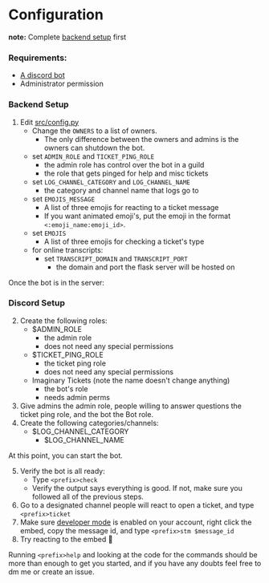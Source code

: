 # Configuration

**note:** Complete [backend setup][1] first

### Requirements:
- [A discord bot][2]
- Administrator permission

### Backend Setup
1. Edit [src/config.py][3]
   - Change the `OWNERS` to a list of owners. 
     - The only difference between the owners and admins is the owners can shutdown the bot.
   - set `ADMIN_ROLE` and `TICKET_PING_ROLE`
     - the admin role has control over the bot in a guild
     - the role that gets pinged for help and misc tickets
   - set `LOG_CHANNEL_CATEGORY` and `LOG_CHANNEL_NAME`
     - the category and channel name that logs go to
   - set `EMOJIS_MESSAGE`
     - A list of three emojis for reacting to a ticket message
     - If you want animated emoji's, put the emoji in the format `<:emoji_name:emoji_id>`. 
   - set `EMOJIS`
     - A list of three emojis for checking a ticket's type
   - for online transcripts:
     - set `TRANSCRIPT_DOMAIN` and `TRANSCRIPT_PORT`
       - the domain and port the flask server will be hosted on

Once the bot is in the server:

### Discord Setup
2. Create the following roles:
   - $ADMIN_ROLE
     - the admin role
     - does not need any special permissions
   - $TICKET_PING_ROLE
     - the ticket ping role
     - does not need any special permissions
   - Imaginary Tickets (note the name doesn't change anything)
     - the bot's role
     - needs admin perms
3. Give admins the admin role, people willing to answer questions the ticket ping role, and the bot the Bot role.
4. Create the following categories/channels:
   - $LOG_CHANNEL_CATEGORY
     - $LOG_CHANNEL_NAME

At this point, you can start the bot.

5. Verify the bot is all ready:
   - Type `<prefix>check`
   - Verify the output says everything is good. If not, make sure you followed all of the previous steps. 
7. Go to a designated channel people will react to open a ticket, and type `<prefix>ticket`
8. Make sure [developer mode][4] is enabled on your account, right click the embed, copy the message id, and type `<prefix>stm $message_id`
9. Try reacting to the embed 🚀

Running `<prefix>help` and looking at the code for the commands should be more than enough to get you started, and if you have any doubts feel free to dm me or create an issue.

[1]: ../backend/
[2]: https://discord.com/developers/applications
[3]: ../../src/config.py
[4]: https://techswift.org/2020/09/17/how-to-enable-developer-mode-in-discord/
